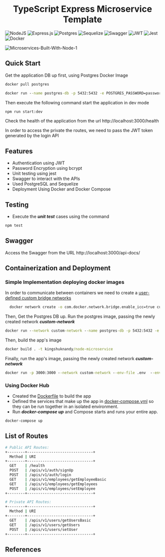 <html><center><h1>TypeScript Express Microservice Template</h1></center></html>

![NodeJS](https://img.shields.io/badge/node.js-6DA55F?style=for-the-badge&logo=node.js&logoColor=white)
![Express.js](https://img.shields.io/badge/express.js-%23404d59.svg?style=for-the-badge&logo=express&logoColor=%2361DAFB)
![Postgres](https://img.shields.io/badge/postgres-%23316192.svg?style=for-the-badge&logo=postgresql&logoColor=white)
![Sequelize](https://img.shields.io/badge/Sequelize-52B0E7?style=for-the-badge&logo=Sequelize&logoColor=white)
![Swagger](https://img.shields.io/badge/-Swagger-%23Clojure?style=for-the-badge&logo=swagger&logoColor=white)
![JWT](https://img.shields.io/badge/JWT-black?style=for-the-badge&logo=JSON%20web%20tokens)
![Jest](https://img.shields.io/badge/-jest-%23C21325?style=for-the-badge&logo=jest&logoColor=white)
![Docker](https://img.shields.io/badge/docker-%230db7ed.svg?style=for-the-badge&logo=docker&logoColor=white)

![Microservices-Built-With-Node-1](https://github.com/kingshuknandy2016/microservice-nodejs-starter/assets/36564770/28454ace-8629-4849-8da1-38bab6076e26)

## Quick Start

Get the application DB up first, using Postgres Docker Image

```cmd
docker pull postgres
```

```cmd
docker run --name postgres-db -p 5432:5432 -e POSTGRES_PASSWORD=password -d postgres
```
Then execute the following command start the application in dev mode

```cmd
npm run start:dev
```

Check the health of the application from the url http://localhost:3000/health

In order to access the private the routes, we need to pass the JWT token generated by the login API

## Features

- Authentication using JWT
- Password Encryption using bcrypt
- Unit testing using jest
- Swagger to interact with the APIs
- Used PostgreSQL and Sequelize
- Deployment Using Docker and Docker Compose

## Testing

- Execute the ***unit test*** cases using the command
```cmd
npm test
```

## Swagger

Access the Swagger from the URL http://localhost:3000/api-docs/

## Containerization and Deployment

### Simple Implementation deploying docker images

In order to communicate between containers we need to create a [user-defined custom bridge networks](https://docs.docker.com/network/drivers/bridge/)
```cmd
  docker network create -o com.docker.network.bridge.enable_icc=true custom-network
```
Then, Get the Postgres DB up. Run the postgres image, passing the newly created network ***custom-network***
```cmd
docker run --network custom-network --name postgres-db -p 5432:5432 -e POSTGRES_PASSWORD=password postgres
```
Then, build the app's image
```cmd
docker build . -t kingshuknandy/node-microservice
```
Finally, run the app's image, passing the newly created network ***custom-network*** 
```cmd
docker run -p 3000:3000 --network custom-network --env-file .env  --env DB_HOST='postgres-db' --name node-microservice kingshuknandy/node-microservice:latest
```
### Using Docker Hub

- Created the [Dockerfile](/Dockerfile) to build the app
- Defined the services that make up the app in [docker-compose.yml](/docker-compose.yml) so they can be run together in an isolated environment.
- Run ***docker-compose up*** and Compose starts and runs your entire app.
```cmd
docker-compose up
```

## List of Routes

```sh
# Public API Routes:
+--------+------------------------------+
  Method | URI
+--------+------------------------------+
  GET    | /health
  POST   | /apis/v1/auth/signUp
  POST   | /apis/v1/auth/login
  GET    | /apis/v1/employees/getEmployeeBasic
  GET    | /apis/v1/employees/getEmployees
  POST   | /apis/v1/employees/setEmployee
+--------+------------------------------+

# Private API Routes:
+--------+------------------------------+
  Method | URI
+--------+------------------------------+
  GET    | /apis/v1/users/getUsersBasic
  GET    | /apis/v1/users/getUsers
  POST   | /apis/v1/users/setUser
+--------+------------------------------+
```





## References